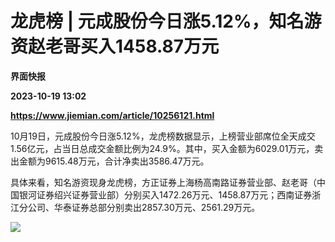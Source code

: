 # 龙虎榜 | 元成股份今日涨5.12%，知名游资赵老哥买入1458.87万元
**界面快报**

**2023-10-19 13:02**

**https://www.jiemian.com/article/10256121.html**

10月19日，元成股份今日涨5.12%，龙虎榜数据显示，上榜营业部席位全天成交1.56亿元，占当日总成交金额比例为24.9%。其中，买入金额为6029.01万元，卖出金额为9615.48万元，合计净卖出3586.47万元。

具体来看，知名游资现身龙虎榜，方正证券上海杨高南路证券营业部、赵老哥（中国银河证券绍兴证券营业部）分别买入1472.26万元、1458.87万元；西南证券浙江分公司、华泰证券总部分别卖出2857.30万元、2561.29万元。

![](https://img1.jiemian.com/101/original/20231019/169771934462533100_a700xH.png)